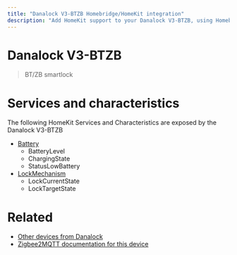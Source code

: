 ```yaml
---
title: "Danalock V3-BTZB Homebridge/HomeKit integration"
description: "Add HomeKit support to your Danalock V3-BTZB, using Homebridge, Zigbee2MQTT and homebridge-z2m."
---
```

<!---
This file has been GENERATED using src/docgen/docgen.ts
DO NOT EDIT THIS FILE MANUALLY!
-->
# Danalock V3-BTZB
> BT/ZB smartlock


# Services and characteristics
The following HomeKit Services and Characteristics are exposed by
the Danalock V3-BTZB

* [Battery](../../battery.md)
  * BatteryLevel
  * ChargingState
  * StatusLowBattery
* [LockMechanism](../../lock.md)
  * LockCurrentState
  * LockTargetState


# Related
* [Other devices from Danalock](../index.md#danalock)
* [Zigbee2MQTT documentation for this device](https://www.zigbee2mqtt.io/devices/V3-BTZB.html)